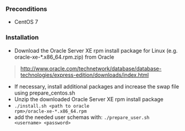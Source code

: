 ### Preconditions
* CentOS 7

### Installation
* Download the Oracle Server XE rpm install package for Linux (e.g. oracle-xe-*.x86_64.rpm.zip) from Oracle

> http://www.oracle.com/technetwork/database/database-technologies/express-edition/downloads/index.html

* If necessary, install additional packages and increase the swap file using prepare_centos.sh
* Unzip the downloaded Oracle Server XE rpm install package
* <code>./install.sh &lt;path to oracle rpm&gt;/oracle-xe-*.x86_64.rpm</code>
* add the needed user schemas with: <code>./prepare_user.sh &lt;username&gt; &lt;password&gt;</code>
